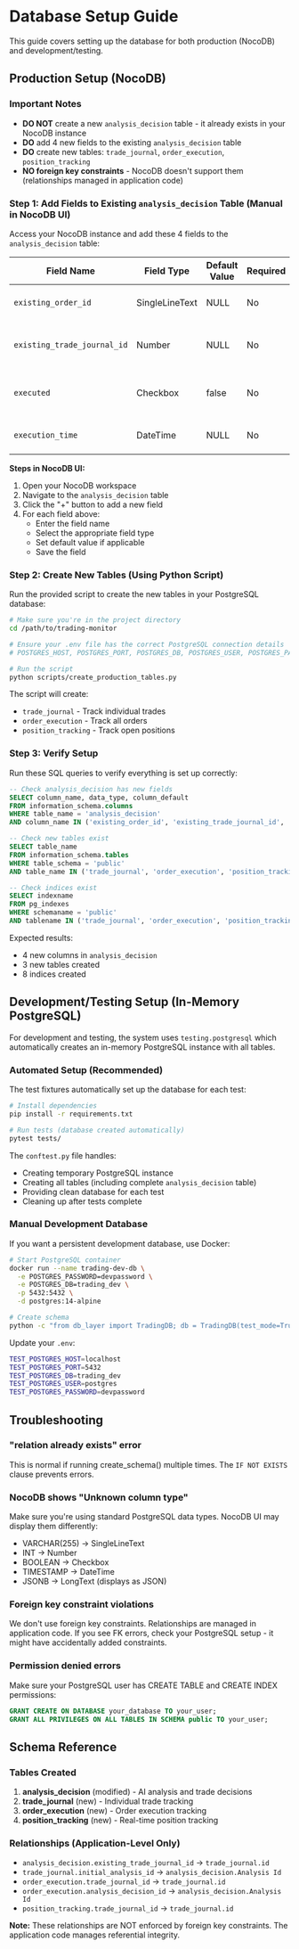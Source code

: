 # Database Setup Guide

This guide covers setting up the database for both production (NocoDB) and development/testing.

## Production Setup (NocoDB)

### Important Notes
- **DO NOT** create a new `analysis_decision` table - it already exists in your NocoDB instance
- **DO** add 4 new fields to the existing `analysis_decision` table
- **DO** create new tables: `trade_journal`, `order_execution`, `position_tracking`
- **NO foreign key constraints** - NocoDB doesn't support them (relationships managed in application code)

### Step 1: Add Fields to Existing `analysis_decision` Table (Manual in NocoDB UI)

Access your NocoDB instance and add these 4 fields to the `analysis_decision` table:

| Field Name | Field Type | Default Value | Required | Description |
|------------|-----------|---------------|----------|-------------|
| `existing_order_id` | SingleLineText | NULL | No | Alpaca order ID if order exists |
| `existing_trade_journal_id` | Number | NULL | No | FK to trade_journal if position exists |
| `executed` | Checkbox | false | No | Whether decision has been executed |
| `execution_time` | DateTime | NULL | No | When decision was executed |

**Steps in NocoDB UI:**
1. Open your NocoDB workspace
2. Navigate to the `analysis_decision` table
3. Click the "+" button to add a new field
4. For each field above:
   - Enter the field name
   - Select the appropriate field type
   - Set default value if applicable
   - Save the field

### Step 2: Create New Tables (Using Python Script)

Run the provided script to create the new tables in your PostgreSQL database:

```bash
# Make sure you're in the project directory
cd /path/to/trading-monitor

# Ensure your .env file has the correct PostgreSQL connection details
# POSTGRES_HOST, POSTGRES_PORT, POSTGRES_DB, POSTGRES_USER, POSTGRES_PASSWORD

# Run the script
python scripts/create_production_tables.py
```

The script will create:
- `trade_journal` - Track individual trades
- `order_execution` - Track all orders
- `position_tracking` - Track open positions

### Step 3: Verify Setup

Run these SQL queries to verify everything is set up correctly:

```sql
-- Check analysis_decision has new fields
SELECT column_name, data_type, column_default
FROM information_schema.columns
WHERE table_name = 'analysis_decision'
AND column_name IN ('existing_order_id', 'existing_trade_journal_id', 'executed', 'execution_time');

-- Check new tables exist
SELECT table_name
FROM information_schema.tables
WHERE table_schema = 'public'
AND table_name IN ('trade_journal', 'order_execution', 'position_tracking');

-- Check indices exist
SELECT indexname
FROM pg_indexes
WHERE schemaname = 'public'
AND tablename IN ('trade_journal', 'order_execution', 'position_tracking');
```

Expected results:
- 4 new columns in `analysis_decision`
- 3 new tables created
- 8 indices created

## Development/Testing Setup (In-Memory PostgreSQL)

For development and testing, the system uses `testing.postgresql` which automatically creates an in-memory PostgreSQL instance with all tables.

### Automated Setup (Recommended)

The test fixtures automatically set up the database for each test:

```bash
# Install dependencies
pip install -r requirements.txt

# Run tests (database created automatically)
pytest tests/
```

The `conftest.py` file handles:
- Creating temporary PostgreSQL instance
- Creating all tables (including complete `analysis_decision` table)
- Providing clean database for each test
- Cleaning up after tests complete

### Manual Development Database

If you want a persistent development database, use Docker:

```bash
# Start PostgreSQL container
docker run --name trading-dev-db \
  -e POSTGRES_PASSWORD=devpassword \
  -e POSTGRES_DB=trading_dev \
  -p 5432:5432 \
  -d postgres:14-alpine

# Create schema
python -c "from db_layer import TradingDB; db = TradingDB(test_mode=True); db.create_schema(); print('Schema created')"
```

Update your `.env`:
```bash
TEST_POSTGRES_HOST=localhost
TEST_POSTGRES_PORT=5432
TEST_POSTGRES_DB=trading_dev
TEST_POSTGRES_USER=postgres
TEST_POSTGRES_PASSWORD=devpassword
```

## Troubleshooting

### "relation already exists" error
This is normal if running create_schema() multiple times. The `IF NOT EXISTS` clause prevents errors.

### NocoDB shows "Unknown column type"
Make sure you're using standard PostgreSQL data types. NocoDB UI may display them differently:
- VARCHAR(255) → SingleLineText
- INT → Number
- BOOLEAN → Checkbox
- TIMESTAMP → DateTime
- JSONB → LongText (displays as JSON)

### Foreign key constraint violations
We don't use foreign key constraints. Relationships are managed in application code. If you see FK errors, check your PostgreSQL setup - it might have accidentally added constraints.

### Permission denied errors
Make sure your PostgreSQL user has CREATE TABLE and CREATE INDEX permissions:

```sql
GRANT CREATE ON DATABASE your_database TO your_user;
GRANT ALL PRIVILEGES ON ALL TABLES IN SCHEMA public TO your_user;
```

## Schema Reference

### Tables Created
1. **analysis_decision** (modified) - AI analysis and trade decisions
2. **trade_journal** (new) - Individual trade tracking
3. **order_execution** (new) - Order execution tracking
4. **position_tracking** (new) - Real-time position tracking

### Relationships (Application-Level Only)
- `analysis_decision.existing_trade_journal_id` → `trade_journal.id`
- `trade_journal.initial_analysis_id` → `analysis_decision.Analysis Id`
- `order_execution.trade_journal_id` → `trade_journal.id`
- `order_execution.analysis_decision_id` → `analysis_decision.Analysis Id`
- `position_tracking.trade_journal_id` → `trade_journal.id`

**Note:** These relationships are NOT enforced by foreign key constraints. The application code manages referential integrity.
